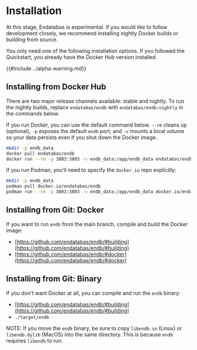 # Installation

At this stage, Endatabas is experimental.
If you would like to follow development closely, we recommend installing
nightly Docker builds or building from source.

You only need one of the following installation options.
If you followed the Quickstart, you already have the Docker Hub version installed.

{{#include ../alpha-warning.md}}

## Installing from Docker Hub

There are two major release channels available:
stable and nightly.
To run the nightly builds, replace `endatabas/endb` with `endatabas/endb:nightly`
in the commands below.

If you run Docker, you can use the default command below.
`--rm` cleans up (optional), `-p` exposes the default `endb` port,
and `-v` mounts a local volume so your data persists even if you shut down the Docker image.

```sh
mkdir -p endb_data
docker pull endatabas/endb
docker run --rm -p 3803:3803 -v endb_data:/app/endb_data endatabas/endb
```

If you run Podman, you'll need to specify the `docker.io` repo explicitly:

```sh
mkdir -p endb_data
podman pull docker.io/endatabas/endb
podman run --rm -p 3803:3803 -v endb_data:/app/endb_data docker.io/endatabas/endb
```


## Installing from Git: Docker

If you want to run `endb` from the main branch, compile and build the Docker image:

* [https://github.com/endatabas/endb/#building](https://github.com/endatabas/endb/#building)
* [https://github.com/endatabas/endb/#docker](https://github.com/endatabas/endb/#docker)


## Installing from Git: Binary

If you don't want Docker at all, you can compile and run the `endb` binary:

* [https://github.com/endatabas/endb/#building](https://github.com/endatabas/endb/#building)
* `./target/endb`

NOTE: If you move the `endb` binary, be sure to copy `libendb.so` (Linux)
or `libendb.dylib` (MacOS) into the same directory.
This is because `endb` requires `libendb` to run.
